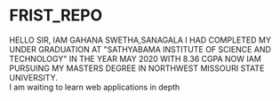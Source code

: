 # FRIST_REPO
HELLO SIR,
IAM GAHANA SWETHA,SANAGALA I HAD COMPLETED MY UNDER GRADUATION AT "SATHYABAMA INSTITUTE OF SCIENCE AND TECHNOLOGY" IN THE YEAR MAY 2020 WITH 8.36 CGPA NOW IAM PURSUING MY MASTERS DEGREE IN NORTHWEST MISSOURI STATE UNIVERSITY.  
I am waiting to learn web applications in depth